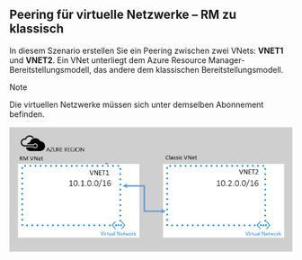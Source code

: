 ## Peering für virtuelle Netzwerke – RM zu klassisch
In diesem Szenario erstellen Sie ein Peering zwischen zwei VNets: **VNET1** und **VNET2**. Ein VNet unterliegt dem Azure Resource Manager-Bereitstellungsmodell, das andere dem klassischen Bereitstellungsmodell.

> [!NOTE]
> Die virtuellen Netzwerke müssen sich unter demselben Abonnement befinden.
> 
> 

![Bereitstellungsszenario „ASM zu ARM“](./media/virtual-networks-create-vnetpeering-scenario-asmtoarm-include/figure01.PNG)

<!---HONumber=AcomDC_0921_2016-->